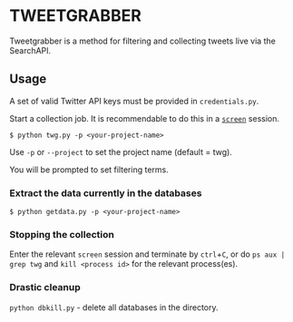 # TWEETGRABBER

Tweetgrabber is a method for filtering and collecting tweets live via the SearchAPI. 

## Usage 

A set of valid Twitter API keys must be provided in `credentials.py`.

Start a collection job. It is recommendable to do this in a [`screen`](https://linuxize.com/post/how-to-use-linux-screen/) session.

```
$ python twg.py -p <your-project-name>
```

Use `-p` or `--project` to set the project name (default = twg).

You will be prompted to set filtering terms.

### Extract the data currently in the databases
```
$ python getdata.py -p <your-project-name>
```


### Stopping the collection

Enter the relevant `screen` session and terminate by `ctrl`+`C`, or do `ps aux | grep twg` and `kill <process id>` for the relevant process(es).


### Drastic cleanup

`python dbkill.py` - delete all databases in the directory.